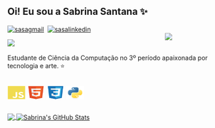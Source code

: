 ## Oi! Eu sou a Sabrina Santana ✨

<div> 
  <a href = "mailto:sabrina.ssllsantana@gmail.com"><img align="center" src="https://cdn.jsdelivr.net/npm/simple-icons@3.0.1/icons/gmail.svg" alt="sasagmail" height="30" width="30" /></a>&nbsp;
  <a href= "https://www.linkedin.com/in/sabrina-santana-b2b5052b3" target="blank"><img align="center" src="https://cdn.jsdelivr.net/npm/simple-icons@3.0.1/icons/linkedin.svg" alt="sasalinkedin" height="30" width="30" /></a>&nbsp;
</div>
<img align='right' src='https://i.pinimg.com/originals/12/fd/c9/12fdc91aa277a13aa37340f4fcd53005.gif' width="150">

![](https://camo.githubusercontent.com/992babdffd8c74a1502de375fbdf7e4d54773242/68747470733a2f2f6d656469612e67697068792e636f6d2f6d656469612f53576f536b4e36447854737a71494b4571762f67697068792e676966)
 
Estudante de Ciência da Computação no 3º período apaixonada por tecnologia e arte. ⭐

<div style="display: inline_block"><br>
  <img align="center" alt="Sasa-Js" height="30" width="40" src="https://raw.githubusercontent.com/devicons/devicon/master/icons/javascript/javascript-plain.svg">
  <img align="center" alt="Sasa-HTML" height="30" width="40" src="https://raw.githubusercontent.com/devicons/devicon/master/icons/html5/html5-original.svg">
  <img align="center" alt="Sasa-CSS" height="30" width="40" src="https://raw.githubusercontent.com/devicons/devicon/master/icons/css3/css3-original.svg">
  <img align="center" alt="Sasa-Python" height="30" width="40" src="https://raw.githubusercontent.com/devicons/devicon/master/icons/python/python-original.svg">
</div>

##

<a href="https://github.com/SabrinaWWLL/SabrinaWWLL">
  <img align="center" src="https://github-readme-stats.vercel.app/api/top-langs/?username=SabrinaWWLL&hide=java,html,tex&title_color=ffffff&text_color=6a91e4&icon_color=fce490&bg_color=11141e&langs_count=3" />
</a>

<a href="https://github.com/SabrinaWWLL/SabrinaWWLL">
  <img align="center" src="https://github-readme-stats.vercel.app/api?username=SabrinaWWLL&show_icons=true&line_height=27&count_private=true&title_color=ffffff&text_color=6a91e4&icon_color=fce490&bg_color=11141e" alt="Sabrina's GitHub Stats" />
</a>

